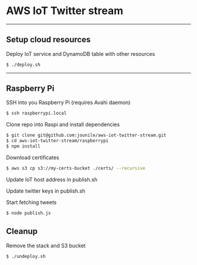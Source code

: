# AWS IoT Twitter stream

---

## Setup cloud resources

Deploy IoT service and DynamoDB table with other resources

```sh
$ ./deploy.sh
```

---

## Raspberry Pi

SSH into you Raspberry Pi (requires Avahi daemon)

```sh
$ ssh raspberrypi.local
```

Clone repo into Raspi and install dependencies

```sh
$ git clone git@github.com:jounile/aws-iot-twitter-stream.git
$ cd aws-iot-twitter-stream/raspberrypi
$ npm install
```

Download certificates

```sh
$ aws s3 cp s3://my-certs-bucket ./certs/ --recursive
```

Update IoT host address in publish.sh

Update twitter keys in publish.sh

Start fetching tweets

```sh
$ node publish.js
```


## Cleanup

Remove the stack and S3 bucket

```sh
$ ./undeploy.sh
```

